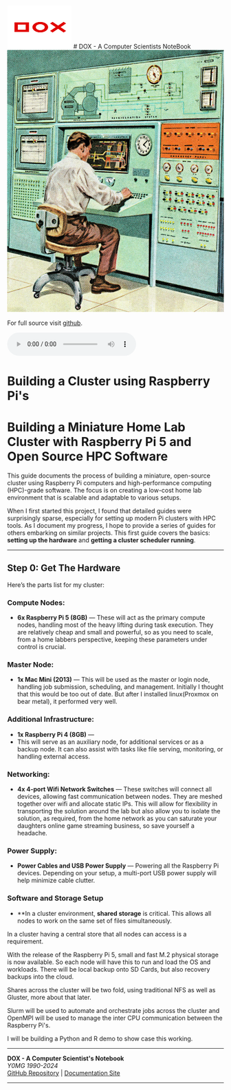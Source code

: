 <img src="dox.png" width="150" height="100" alt="YOMG Lab Documentation">
# DOX - A Computer Scientists NoteBook

<img src="comp.jpg"  alt="YOMG Lab Documentation">

For full source visit [github](https://github.com/youroldmangaming/DOX/).


<audio controls>
  <source src="pi0.mp3" type="audio/mpeg">
  Your browser does not support the audio element.
</audio>


# Building a Cluster using Raspberry Pi's

# Building a Miniature Home Lab Cluster with Raspberry Pi 5 and Open Source HPC Software

This guide documents the process of building a miniature, open-source cluster using Raspberry Pi computers and high-performance computing (HPC)-grade software. The focus is on creating a low-cost home lab environment that is scalable and adaptable to various setups.

When I first started this project, I found that detailed guides were surprisingly sparse, especially for setting up modern Pi clusters with HPC tools. As I document my progress, I hope to provide a series of guides for others embarking on similar projects. This first guide covers the basics: **setting up the hardware** and **getting a cluster scheduler running**.

---

## Step 0: Get The Hardware

Here’s the parts list for my cluster:

### Compute Nodes:
- **6x Raspberry Pi 5 (8GB)** — These will act as the primary compute nodes, handling most of the heavy lifting during task execution. They are relatively cheap and small and powerful, so as you need to scale, from a home labbers perspective, keeping these parameters under control is crucial.

### Master Node:
- **1x Mac Mini (2013)** — This will be used as the master or login node, handling job submission, scheduling, and management. Initially I thought that this would be too out of date. But after I installed linux(Proxmox on bear metal), it performed very well.

### Additional Infrastructure:
- **1x Raspberry Pi 4 (8GB)** —
- This will serve as an auxiliary node, for additional services or as a backup node. It can also assist with tasks like file serving, monitoring, or handling external access.


### Networking:
- **4x 4-port Wifi Network Switches** — These switches will connect all devices, allowing fast communication between nodes. They are meshed together over wifi and allocate static IPs. This will allow for flexibility in transporting the solution around the lab but also allow you to isolate the solution, as required, from the home network as you can saturate your daughters online game streaming business, so save yourself a headache.  

### Power Supply:
- **Power Cables and USB Power Supply** — Powering all the Raspberry Pi devices. Depending on your setup, a multi-port USB power supply will help minimize cable clutter.


### Software and Storage Setup

- **In a cluster environment, **shared storage** is critical. This allows all nodes to work on the same set of files simultaneously. 

In a cluster having a central store that all nodes can access is a requirement.

With the release of the Raspberry Pi 5, small and fast M.2 physical storage is now available. So each node will have this to run and load the OS and workloads. There will be local backup onto SD Cards, but also recovery backups into the cloud.

Shares across the cluster will be two fold, using traditional NFS as well as Gluster, more about that later.

Slurm will be used to automate and orchestrate jobs across the cluster and OpenMPI will be used to manage the inter CPU communication between the Raspberry Pi's.

I will be building a Python and R demo to show case this working.

---
**DOX - A Computer Scientist's Notebook**  
_Y0MG 1990-2024_  
[GitHub Repository](https://github.com/youroldmangaming/DOX/tree/master) | [Documentation Site](https://dox.youroldmangaming.com)

---

